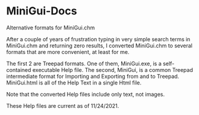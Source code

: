 # MiniGui-Docs
Alternative formats for MiniGui.chm

After a couple of years of frustration typing in very simple search terms in MiniGui.chm and returning zero results, I converted MiniGui.chm to several formats that are more convenient, at least for me.

The first 2 are Treepad formats.  One of them, MiniGui.exe, is a self-contained executable Help file.  The second, MiniGui, is a common Treepad intermediate format for Importing and Exporting from and to Treepad.  MiniGui.html is all of the Help Text in a single Html file.

Note that the converted Help files include only text, not images.

These Help files are current as of 11/24/2021.

